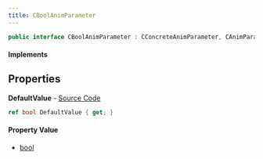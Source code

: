 ```yaml
---
title: CBoolAnimParameter
---
```


```csharp
public interface CBoolAnimParameter : CConcreteAnimParameter, CAnimParameterBase, ISchemaClass<CAnimParameterBase>, ISchemaClass<CConcreteAnimParameter>, ISchemaClass<CBoolAnimParameter>, ISchemaField, ISchemaClass, INativeHandle
```

#### Implements

## Properties

**DefaultValue** - [Source Code](https://github.com/swiftly-solution/swiftlys2/blob/master/managed/src/SwiftlyS2.Generated/Schemas/Interfaces/CBoolAnimParameter.cs#L16)

```csharp
ref bool DefaultValue { get; }
```

#### Property Value

- [bool](https://learn.microsoft.com/dotnet/api/system.boolean)

